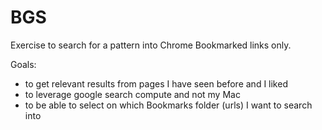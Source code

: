 # BGS
Exercise to search for a pattern into Chrome Bookmarked links only.

Goals:
- to get relevant results from pages I have seen before and I liked
- to leverage google search compute and not my Mac
- to be able to select on which Bookmarks folder (urls) I want to search into

